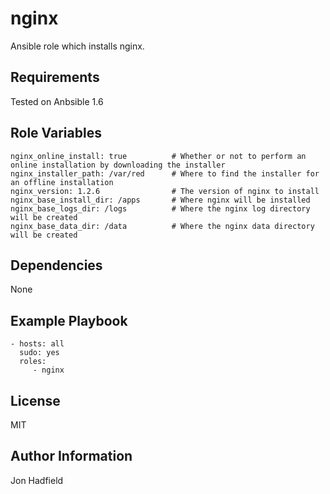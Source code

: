 nginx
========

Ansible role which installs nginx.

Requirements
------------

Tested on Anbsible 1.6

Role Variables
--------------
    nginx_online_install: true          # Whether or not to perform an online installation by downloading the installer
    nginx_installer_path: /var/red      # Where to find the installer for an offline installation
    nginx_version: 1.2.6                # The version of nginx to install
    nginx_base_install_dir: /apps       # Where nginx will be installed
    nginx_base_logs_dir: /logs          # Where the nginx log directory will be created
    nginx_base_data_dir: /data          # Where the nginx data directory will be created

Dependencies
------------

None

Example Playbook
-------------------------

    - hosts: all
      sudo: yes
      roles:
         - nginx

License
-------

MIT

Author Information
------------------

Jon Hadfield
